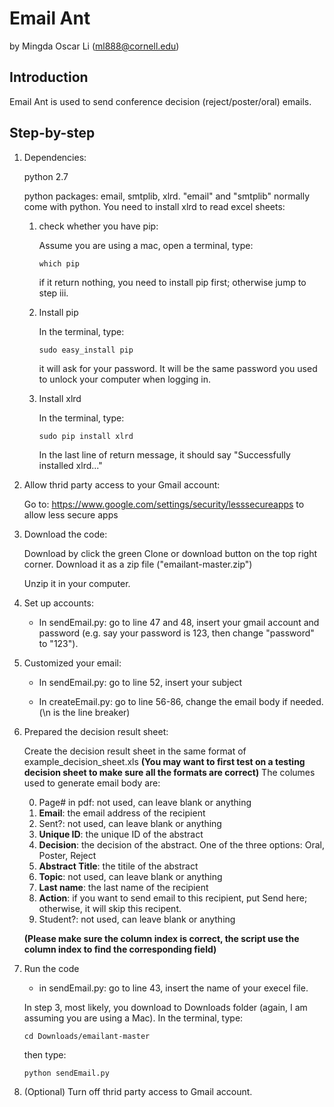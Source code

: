# Email Ant

by Mingda Oscar Li (ml888@cornell.edu)

## Introduction

Email Ant is used to send conference decision (reject/poster/oral) emails. 

## Step-by-step

1. Dependencies:

	python 2.7
	
	python packages: email, smtplib, xlrd. "email" and "smtplib" normally come with python. You need to install xlrd to read excel sheets:
	1. check whether you have pip:
	
		Assume you are using a mac, open a terminal, type: 
		
		```
		which pip
		```
	
		if it return nothing, you need to install pip first; otherwise jump to step iii.
	
	2. Install pip
	
		In the terminal, type:
	
		```
		sudo easy_install pip
		```
	
		it will ask for your password. It will be the same password you used to unlock your computer when logging in.
	
	3. Install xlrd
	
		In the terminal, type:
	
		```
		sudo pip install xlrd
		```
	
		In the last line of return message, it should say "Successfully installed xlrd..."
	
2. Allow thrid party access to your Gmail account:

	Go to: https://www.google.com/settings/security/lesssecureapps to allow less secure apps
	
3. Download the code:
	
	Download by click the green Clone or download button on the top right corner. Download it as a zip file ("emailant-master.zip")
	
	Unzip it in your computer.

4. Set up accounts:

	* In sendEmail.py: go to line 47 and 48, insert your gmail account and password (e.g. say your password is 123, then change "password" to "123").
		
5. Customized your email:

	* In sendEmail.py: go to line 52, insert your subject
		
	* In createEmail.py: go to line 56-86, change the email body if needed. (\n is the line breaker)
		
6. Prepared the decision result sheet:

	Create the decision result sheet in the same format of example_decision_sheet.xls
	**__(You may want to first test on a testing decision sheet to make sure all the formats are correct)__**
	The columes used to generate email body are:
	
	0. Page# in pdf: not used, can leave blank or anything
	1. **Email**: the email address of the recipient
	2. Sent?: not used, can leave blank or anything
	3. **Unique ID**: the unique ID of the abstract
	4. **Decision**: the decision of the abstract. One of the three options: Oral, Poster, Reject
	5. **Abstract Title**: the titile of the abstract
	6. **Topic**: not used, can leave blank or anything
	7. **Last name**: the last name of the recipient
	8. **Action**: if you want to send email to this recipient, put Send here; otherwise, it will skip this recipent.
	9. Student?: not used, can leave blank or anything
	
	**__(Please make sure the column index is correct, the script use the column index to find the corresponding field)__**
	
7. Run the code

	* in sendEmail.py: go to line 43, insert the name of your execel file.
	
	In step 3, most likely, you download to Downloads folder (again, I am assuming you are using a Mac). In the terminal, type:
	
	```
	cd Downloads/emailant-master
	```
	then type:
	```
	python sendEmail.py
	```
8. (Optional) Turn off thrid party access to Gmail account.
	
